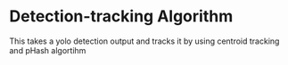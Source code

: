 # Detection-tracking Algorithm
This takes a yolo detection output and tracks it by using centroid tracking and pHash algortihm